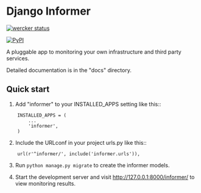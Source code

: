# Django Informer

[![wercker status](https://app.wercker.com/status/0d5743ef22b8fe14d2929ec4d987ef0d/s "wercker status")](https://app.wercker.com/project/bykey/0d5743ef22b8fe14d2929ec4d987ef0d)

[![PyPI](https://img.shields.io/pypi/dm/Django.svg?style=plastic)](https://pypi.python.org/pypi/django-informer)

A pluggable app to monitoring your own infrastructure and third party services.

Detailed documentation is in the "docs" directory.

## Quick start

1. Add "informer" to your INSTALLED_APPS setting like this::

```
    INSTALLED_APPS = (
        ...
        'informer',
    )
```

2. Include the URLconf in your project urls.py like this::

```
    url(r'^informer/', include('informer.urls')),
```

3. Run ```python manage.py migrate``` to create the informer models.

4. Start the development server and visit http://127.0.0.1:8000/informer/ to view monitoring results.